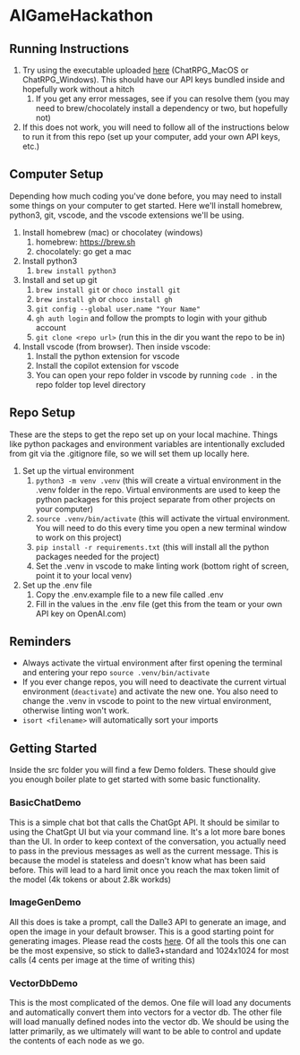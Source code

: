# AIGameHackathon

## Running Instructions
1. Try using the executable uploaded [here](https://drive.google.com/file/d/15W3kX29P7DZNeomIBC216fOOsXp3HNqw/view?usp=share_link) (ChatRPG_MacOS or ChatRPG_Windows). This should have our API keys bundled inside and hopefully work without a hitch
   1. If you get any error messages, see if you can resolve them (you may need to brew/chocolately install a dependency or two, but hopefully not)
3. If this does not work, you will need to follow all of the instructions below to run it from this repo (set up your computer, add your own API keys, etc.)

## Computer Setup

Depending how much coding you've done before, you may need to install some things on your computer to get started. Here we'll install homebrew, python3, git, vscode, and the vscode extensions we'll be using.

1. Install homebrew (mac) or chocolatey (windows)
   1. homebrew: https://brew.sh
   1. chocolately: go get a mac
2. Install python3
   1. `brew install python3`
3. Install and set up git
   1. `brew install git` or `choco install git`
   1. `brew install gh` or `choco install gh`
   1. `git config --global user.name "Your Name"`
   1. `gh auth login` and follow the prompts to login with your github account
   1. `git clone <repo url>` (run this in the dir you want the repo to be in)
4. Install vscode (from browser). Then inside vscode:
   1. Install the python extension for vscode
   1. Install the copilot extension for vscode
   1. You can open your repo folder in vscode by running `code .` in the repo folder top level directory

## Repo Setup

These are the steps to get the repo set up on your local machine. Things like python packages and environment variables are intentionally excluded from git via the .gitignore file, so we will set them up locally here.

1. Set up the virtual environment
   1. `python3 -m venv .venv` (this will create a virtual environment in the .venv folder in the repo. Virtual environments are used to keep the python packages for this project separate from other projects on your computer)
   1. `source .venv/bin/activate` (this will activate the virtual environment. You will need to do this every time you open a new terminal window to work on this project)
   1. `pip install -r requirements.txt` (this will install all the python packages needed for the project)
   1. Set the .venv in vscode to make linting work (bottom right of screen, point it to your local venv)
2. Set up the .env file
   1. Copy the .env.example file to a new file called .env
   1. Fill in the values in the .env file (get this from the team or your own API key on OpenAI.com)

## Reminders

- Always activate the virtual environment after first opening the terminal and entering your repo
  `source .venv/bin/activate`
- If you ever change repos, you will need to deactivate the current virtual environment (`deactivate`) and activate the new one. You also need to change the .venv in vscode to point to the new virtual environment, otherwise linting won't work.
- `isort <filename>` will automatically sort your imports

## Getting Started

Inside the src folder you will find a few Demo folders. These should give you enough boiler plate to get started with some basic functionality.

### BasicChatDemo

This is a simple chat bot that calls the ChatGpt API. It should be similar to using the ChatGpt UI but via your command line.
It's a lot more bare bones than the UI. In order to keep context of the conversation, you actually need to pass in the previous messages as well as the current message. This is because the model is stateless and doesn't know what has been said before. This will lead to a hard limit once you reach the max token limit of the model (4k tokens or about 2.8k workds)

### ImageGenDemo

All this does is take a prompt, call the Dalle3 API to generate an image, and open the image in your default browser. This is a good starting point for generating images.
Please read the costs [here](https://openai.com/api/pricing). Of all the tools this one can be the most expensive, so stick to dalle3+standard and 1024x1024 for most calls (4 cents per image at the time of writing this)

### VectorDbDemo

This is the most complicated of the demos. One file will load any documents and automatically convert them into vectors for a vector db. The other file will load manually defined nodes into the vector db. We should be using the latter primarily, as we ultimately will want to be able to control and update the contents of each node as we go.
